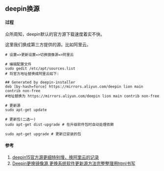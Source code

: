 ## deepin换源

#### 过程
众所周知，deepin默认的官方源下载速度着实不快。

这里我们换成第三方提供的源。比如阿里云。


```SHELL
# 设置=>更新设置=>切换镜像源=>阿里云

# 编辑配置文件
sudo gedit /etc/apt/sources.list
# 将官方地址替换成阿里云如下:

## Generated by deepin-installer
deb [by-hash=force] https://mirrors.aliyun.com/deepin lion main contrib non-free
#地址替换为 https://mirrors.aliyun.com/deepin lion main contrib non-free

# 更新源
sudo apt-get update

# 更新包(二选一)
sudo apt-get dist-upgrade # 在升级软件包时自动处理依赖

sudo apt-get upgrade # 更新已安装的包
```


#### 参考
1. [deepin15官方源更细特别慢，换阿里云的记录](https://blog.csdn.net/mqc19881123/article/details/74016132/ 'deepin15官方源更细特别慢，换阿里云的记录')
1. [Deepin更换镜像源,更换系统软件更新源方法完整整理用html书写](https://blog.csdn.net/baidu_41751590/article/details/89064220 'Deepin更换镜像源,更换系统软件更新源方法完整整理用html书写')